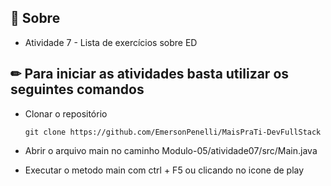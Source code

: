 ## 📌 Sobre

- Atividade 7 - Lista de exercícios sobre ED

## ✏ Para iniciar as atividades basta utilizar os seguintes comandos

- Clonar o repositório
    <pre><code>git clone https://github.com/EmersonPenelli/MaisPraTi-DevFullStack</code></pre>

- Abrir o arquivo main no caminho Modulo-05/atividade07/src/Main.java

- Executar o metodo main com ctrl + F5 ou clicando no icone de play
